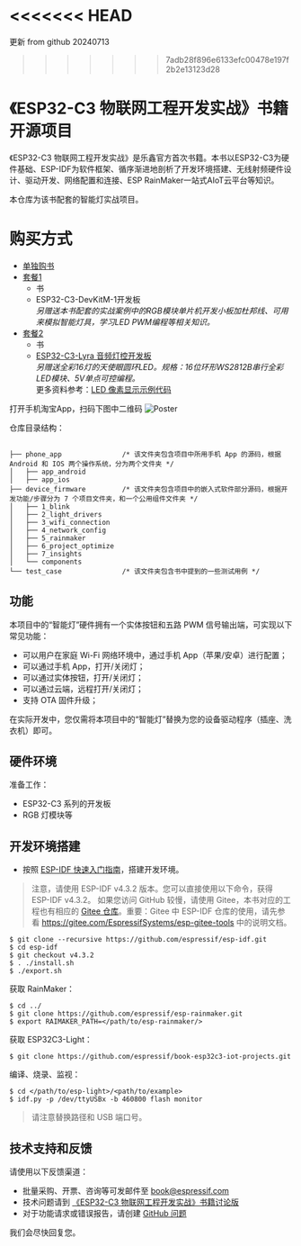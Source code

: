 <<<<<<< HEAD
=======
更新  from github 20240713
>>>>>>> 7adb28f896e6133efc00478e197f2b2e13123d28
# 《ESP32-C3 物联网工程开发实战》书籍开源项目

《ESP32-C3 物联网工程开发实战》是乐鑫官方首次书籍。本书以ESP32-C3为硬件基础、ESP-IDF为软件框架、循序渐进地剖析了开发环境搭建、无线射频硬件设计、驱动开发、网络配置和连接、ESP RainMaker一站式AIoT云平台等知识。

本仓库为该书配套的智能灯实战项目。

# 购买方式
* [单独购书](https://item.taobao.com/item.htm?spm=a1z10.5-c.w4002-8715811636.11.2b5253e7vz8kFi&id=684644148433)
* [套餐1](https://item.taobao.com/item.htm?spm=a1z10.5-c.w4002-8715811636.11.2c6b6b68YIWrTQ&id=684646384355)
    * 书
    * ESP32-C3-DevKitM-1开发板 <br/> _另赠送本书配套的实战案例中的RGB模块单片机开发小板加杜邦线、可用来模拟智能灯具，学习LED PWM编程等相关知识。_
* [套餐2](https://item.taobao.com/item.htm?spm=a1z10.5-c.w4002-8715811636.11.1a735d4dQyRIJA&id=684989813649)
    * 书
    * [ESP32-C3-Lyra 音频灯控开发板](https://espressif-docs.readthedocs-hosted.com/projects/esp-adf/zh_CN/latest/design-guide/dev-boards/user-guide-esp32-c3-lyra-v2.0.html)<br/> _另赠送全彩16灯的天使眼圆环LED。规格：16位环形WS2812B串行全彩LED模块、5V单点可控编程。_<br/>
    更多资料参考：[LED 像素显示示例代码](https://github.com/espressif/esp-adf/blob/master/examples/display/led_pixels/README_CN.md)

打开手机淘宝App，扫码下图中二维码
![Poster](merged.png)

仓库目录结构：
```

├── phone_app               /* 该文件夹包含项目中所用手机 App 的源码，根据 Android 和 IOS 两个操作系统，分为两个文件夹 */
│   ├── app_android
│   ├── app_ios
├── device_firmware         /* 该文件夹包含项目中的嵌入式软件部分源码，根据开发功能/步骤分为 7 个项目文件夹，和一个公用组件文件夹 */
│   ├── 1_blink
│   ├── 2_light_drivers
│   ├── 3_wifi_connection
│   ├── 4_network_config
│   ├── 5_rainmaker
│   ├── 6_project_optimize
│   ├── 7_insights
│   └── components
└── test_case               /* 该文件夹包含书中提到的一些测试用例 */
```
## 功能

本项目中的“智能灯”硬件拥有一个实体按钮和五路 PWM 信号输出端，可实现以下常见功能：

- 可以用户在家庭 Wi-Fi 网络环境中，通过手机 App（苹果/安卓）进行配置；
- 可以通过手机 App，打开/关闭灯；
- 可以通过实体按钮，打开/关闭灯；
- 可以通过云端，远程打开/关闭灯；
- 支持 OTA 固件升级；

在实际开发中，您仅需将本项目中的“智能灯”替换为您的设备驱动程序（插座、洗衣机）即可。

## 硬件环境

准备工作：

- ESP32-C3 系列的开发板
- RGB 灯模块等

## 开发环境搭建

- 按照 [ESP-IDF 快速入门指南](https://docs.espressif.com/projects/esp-idf/en/v4.3.2/esp32c3/get-started/index.html)，搭建开发环境。

> 注意，请使用 ESP-IDF v4.3.2 版本。您可以直接使用以下命令，获得 ESP-IDF v4.3.2。
> 如果您访问 GitHub 较慢，请使用 Gitee，本书对应的工程也有相应的 [Gitee 仓库](https://gitee.com/EspressifSystems/book-esp32c3-iot-projects)。重要：Gitee 中 ESP-IDF 仓库的使用，请先参看 https://gitee.com/EspressifSystems/esp-gitee-tools 中的说明文档。

```
$ git clone --recursive https://github.com/espressif/esp-idf.git
$ cd esp-idf
$ git checkout v4.3.2
$ . ./install.sh
$ ./export.sh
```

获取 RainMaker：

```
$ cd ../
$ git clone https://github.com/espressif/esp-rainmaker.git
$ export RAIMAKER_PATH=</path/to/esp-rainmaker/>
```

获取 ESP32C3-Light：

```
$ git clone https://github.com/espressif/book-esp32c3-iot-projects.git
```

编译、烧录、监视：

```
$ cd </path/to/esp-light>/<path/to/example>
$ idf.py -p /dev/ttyUSBx -b 460800 flash monitor
```

> 请注意替换路径和 USB 端口号。

## 技术支持和反馈

请使用以下反馈渠道：
* 批量采购、开票、咨询等可发邮件至 book@espressif.com
* 技术问题请到 [《ESP32-C3 物联网工程开发实战》书籍讨论版](https://www.esp32.com/viewforum.php?f=47)
* 对于功能请求或错误报告，请创建 [GitHub 问题](https://github.com/espressif/book-esp32c3-iot-projects/issues)

我们会尽快回复您。
